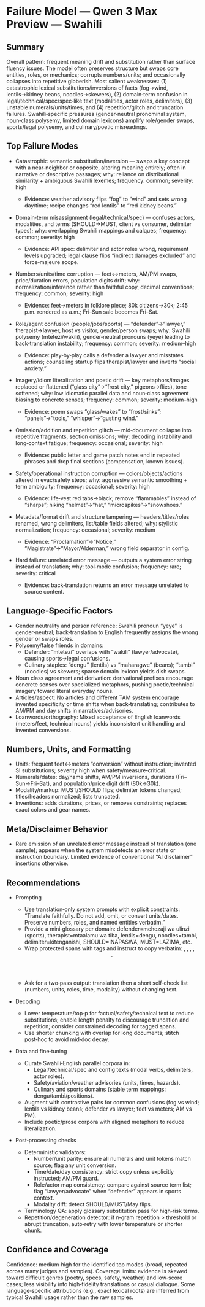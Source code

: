 # Failure Model — Qwen 3 Max Preview — Swahili

## Summary
Overall pattern: frequent meaning drift and substitution rather than surface fluency issues. The model often preserves structure but swaps core entities, roles, or mechanics; corrupts numbers/units; and occasionally collapses into repetitive gibberish. Most salient weaknesses: (1) catastrophic lexical substitutions/inversions of facts (fog→wind, lentils→kidney beans, noodles→skewers), (2) domain‑term confusion in legal/technical/spec/spec‑like text (modalities, actor roles, delimiters), (3) unstable numerals/units/times, and (4) repetition/glitch and truncation failures. Swahili‑specific pressures (gender‑neutral pronominal system, noun‑class polysemy, limited domain lexicons) amplify role/gender swaps, sports/legal polysemy, and culinary/poetic misreadings.

## Top Failure Modes
- Catastrophic semantic substitution/inversion — swaps a key concept with a near‑neighbor or opposite, altering meaning entirely; often in narrative or descriptive passages; why: reliance on distributional similarity + ambiguous Swahili lexemes; frequency: common; severity: high
  - Evidence: weather advisory flips “fog” to “wind” and sets wrong day/time; recipe changes “red lentils” to “red kidney beans.”

- Domain‑term misassignment (legal/technical/spec) — confuses actors, modalities, and terms (SHOULD→MUST, client vs consumer, delimiter types); why: overlapping Swahili mappings and calques; frequency: common; severity: high
  - Evidence: API spec: delimiter and actor roles wrong, requirement levels upgraded; legal clause flips “indirect damages excluded” and force‑majeure scope.

- Numbers/units/time corruption — feet↔meters, AM/PM swaps, price/duration errors, population digits drift; why: normalization/inference rather than faithful copy, decimal conventions; frequency: common; severity: high
  - Evidence: feet→meters in folklore piece; 80k citizens→30k; 2:45 p.m. rendered as a.m.; Fri–Sun sale becomes Fri–Sat.

- Role/agent confusion (people/jobs/sports) — “defender”→“lawyer,” therapist→lawyer, host vs visitor, gender/person swaps; why: Swahili polysemy (mtetezi/wakili), gender‑neutral pronouns (yeye) leading to back‑translation instability; frequency: common; severity: medium–high
  - Evidence: play‑by‑play calls a defender a lawyer and misstates actions; counseling startup flips therapist/lawyer and inverts “social anxiety.”

- Imagery/idiom literalization and poetic drift — key metaphors/images replaced or flattened (“glass city”→“frost city,” pigeons→flies), tone softened; why: low idiomatic parallel data and noun‑class agreement biasing to concrete senses; frequency: common; severity: medium–high
  - Evidence: poem swaps “glass/wakes” to “frost/sinks”; “panels”→“tools,” “whisper”→“gusting wind.”

- Omission/addition and repetition glitch — mid‑document collapse into repetitive fragments, section omissions; why: decoding instability and long‑context fatigue; frequency: occasional; severity: high
  - Evidence: public letter and game patch notes end in repeated phrases and drop final sections (compensation, known issues).

- Safety/operational instruction corruption — colors/objects/actions altered in evac/safety steps; why: aggressive semantic smoothing + term ambiguity; frequency: occasional; severity: high
  - Evidence: life‑vest red tabs→black; remove “flammables” instead of “sharps”; hiking “helmet”→“hat,” “microspikes”→“snowshoes.”

- Metadata/format drift and structure tampering — headers/titles/roles renamed, wrong delimiters, list/table fields altered; why: stylistic normalization; frequency: occasional; severity: medium
  - Evidence: “Proclamation”→“Notice,” “Magistrate”→“Mayor/Alderman,” wrong field separator in config.

- Hard failure: unrelated error message — outputs a system error string instead of translation; why: tool‑mode confusion; frequency: rare; severity: critical
  - Evidence: back‑translation returns an error message unrelated to source content.

## Language‑Specific Factors
- Gender neutrality and person reference: Swahili pronoun “yeye” is gender‑neutral; back‑translation to English frequently assigns the wrong gender or swaps roles.
- Polysemy/false friends in domains:
  - Defender: “mtetezi” overlaps with “wakili” (lawyer/advocate), causing sports→legal confusions.
  - Culinary staples: “dengu” (lentils) vs “maharagwe” (beans); “tambi” (noodles) vs skewers; sparse domain lexicon yields dish swaps.
- Noun class agreement and derivation: derivational prefixes encourage concrete senses over specialized metaphors, pushing poetic/technical imagery toward literal everyday nouns.
- Articles/aspect: No articles and different TAM system encourage invented specificity or time shifts when back‑translating; contributes to AM/PM and day shifts in narratives/advisories.
- Loanwords/orthography: Mixed acceptance of English loanwords (meters/feet, technical nouns) yields inconsistent unit handling and invented conversions.

## Numbers, Units, and Formatting
- Units: frequent feet↔meters “conversion” without instruction; invented SI substitutions; severity high when safety/measure‑critical.
- Numerals/dates: day/name shifts, AM/PM inversions, durations (Fri–Sun→Fri–Sat), and population/price digit drift (80k→30k).
- Modality/markup: MUST/SHOULD flips; delimiter tokens changed; titles/headers normalized; lists truncated.
- Inventions: adds durations, prices, or removes constraints; replaces exact colors and gear names.

## Meta/Disclaimer Behavior
- Rare emission of an unrelated error message instead of translation (one sample); appears when the system misdetects an error state or instruction boundary. Limited evidence of conventional “AI disclaimer” insertions otherwise.

## Recommendations
- Prompting
  - Use translation‑only system prompts with explicit constraints: “Translate faithfully. Do not add, omit, or convert units/dates. Preserve numbers, roles, and named entities verbatim.”
  - Provide a mini‑glossary per domain: defender=mchezaji wa ulinzi (sports), therapist=mtaalamu wa tiba, lentils=dengu, noodles=tambi, delimiter=kitenganishi, SHOULD=INAPASWA, MUST=LAZIMA, etc.
  - Wrap protected spans with tags and instruct to copy verbatim: <ENT>, <NUM>, <UNIT>, <ROLE>, <HEADER>.
  - Ask for a two‑pass output: translation then a short self‑check list (numbers, units, roles, time, modality) without changing text.

- Decoding
  - Lower temperature/top‑p for factual/safety/technical text to reduce substitutions; enable length penalty to discourage truncation and repetition; consider constrained decoding for tagged spans.
  - Use shorter chunking with overlap for long documents; stitch post‑hoc to avoid mid‑doc decay.

- Data and fine‑tuning
  - Curate Swahili‑English parallel corpora in:
    - Legal/technical/spec and config texts (modal verbs, delimiters, actor roles).
    - Safety/aviation/weather advisories (units, times, hazards).
    - Culinary and sports domains (stable term mappings: dengu/tambi/positions).
  - Augment with contrastive pairs for common confusions (fog vs wind; lentils vs kidney beans; defender vs lawyer; feet vs meters; AM vs PM).
  - Include poetic/prose corpora with aligned metaphors to reduce literalization.

- Post‑processing checks
  - Deterministic validators:
    - Number/unit parity: ensure all numerals and unit tokens match source; flag any unit conversion.
    - Time/date/day consistency: strict copy unless explicitly instructed; AM/PM guard.
    - Role/actor map consistency: compare against source term list; flag “lawyer/advocate” when “defender” appears in sports context.
    - Modality diff: detect SHOULD/MUST/May flips.
  - Terminology QA: apply glossary substitution pass for high‑risk terms.
  - Repetition/degeneration detector: if n‑gram repetition > threshold or abrupt truncation, auto‑retry with lower temperature or shorter chunk.

## Confidence and Coverage
Confidence: medium‑high for the identified top modes (broad, repeated across many judges and samples). Coverage limits: evidence is skewed toward difficult genres (poetry, specs, safety, weather) and low‑score cases; less visibility into high‑fidelity translations or casual dialogue. Some language‑specific attributions (e.g., exact lexical roots) are inferred from typical Swahili usage rather than the raw samples.